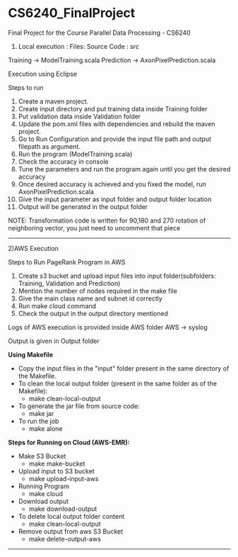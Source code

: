 # CS6240_FinalProject
Final Project for the Course Parallel Data Processing - CS6240



1) Local execution :
Files:
Source Code : src

Training -> ModelTraining.scala
Prediction -> AxonPixelPrediction.scala


Execution using Eclipse

Steps to run

   1. Create a maven project.
   2. Create input directory and put training data inside Training folder
   3. Put validation data inside Validation folder
   4. Update the pom.xml files with dependencies and rebuild the maven project.
   5. Go to Run Configuration and provide the input file path and output filepath as argument.
   6. Run the program (ModelTraining.scala)
   7. Check the accuracy in console
   8. Tune the parameters and run the program again until you get the desired accuracy
   9. Once desired accuracy is achieved and you fixed the model, run AxonPixelPrediction.scala
   10. Give the input parameter as input folder and output folder location
   11. Output will be generated in the output folder	


NOTE: Transformation code is written for 90,180 and 270 rotation of neighboring vector, you just
need to uncomment that piece


_________________________________________________________________________________________________________________________________


2)AWS Execution

Steps to Run PageRank Program in AWS
   1. Create s3 bucket and upload input files into input folder(subfolders: Training, Validation and Prediction)
   2. Mention the number of nodes required in the make file
   3. Give the main class name and subnet id correctly
   4. Run make cloud command
   5. Check the output in the output directory mentioned

Logs of AWS execution is provided inside AWS folder
	 AWS -> syslog

Output is given in  Output folder



**Using Makefile**

* Copy the input files in the "input" folder present in the same directory of the Makefile.
* To clean the local output folder (present in the same folder as of the Makefile):
  * make clean-local-output
* To generate the jar file from source code:
  * make jar
* To run the job
  * make alone

**Steps for Running on Cloud (AWS-EMR):**
* Make S3 Bucket
  * make make-bucket
* Upload input to S3 bucket
  * make upload-input-aws
* Running Program
  * make cloud
* Download output
  * make download-output
* To delete local output folder content
  * make clean-local-output
* Remove output from aws S3 Bucket
  * make delete-output-aws

_________________________________________________________________________________________________________________________________
